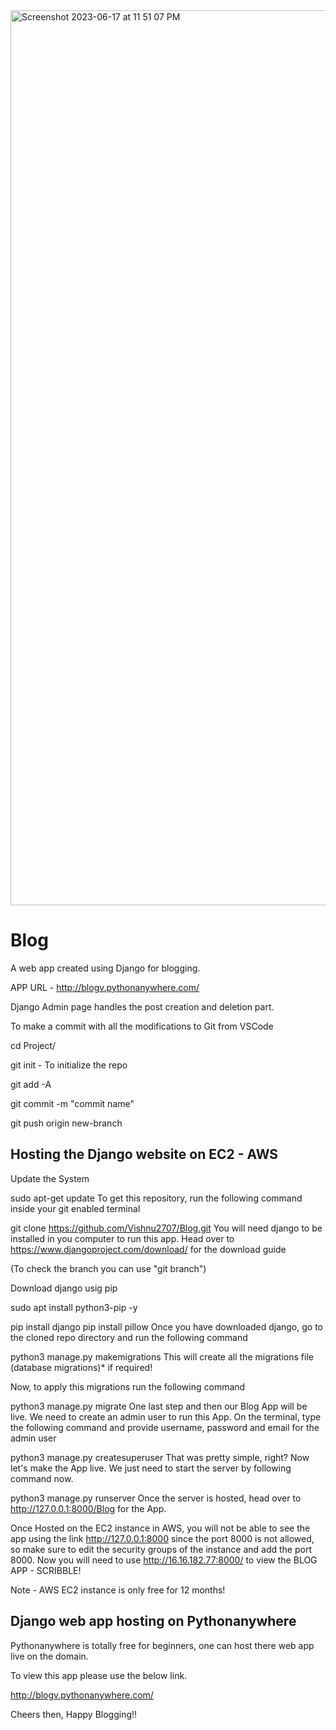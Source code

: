<img width="1432" alt="Screenshot 2023-06-17 at 11 51 07 PM" src="https://github.com/Vishnu2707/Cornucopia/assets/86302373/225c6434-e845-42e1-980d-52fda03b5552">

# Blog
A web app created using Django for blogging.

APP URL - http://blogv.pythonanywhere.com/

Django Admin page handles the post creation and deletion part.

To make a commit with all the modifications to Git from VSCode

cd Project/

git init - To initialize the repo

git add -A

git commit -m "commit name"

git push origin new-branch

Hosting the Django website on EC2 - AWS
----------------------------------------
Update the System

sudo apt-get update
To get this repository, run the following command inside your git enabled terminal

git clone https://github.com/Vishnu2707/Blog.git
You will need django to be installed in you computer to run this app. Head over to https://www.djangoproject.com/download/ for the download guide

(To check the branch you can use "git branch")

Download django usig pip

sudo apt install python3-pip -y

pip install django
pip install pillow
Once you have downloaded django, go to the cloned repo directory and run the following command

python3 manage.py makemigrations
This will create all the migrations file (database migrations)* if required!

Now, to apply this migrations run the following command

python3 manage.py migrate
One last step and then our Blog App will be live. We need to create an admin user to run this App. On the terminal, type the following command and provide username, password and email for the admin user

python3 manage.py createsuperuser
That was pretty simple, right? Now let's make the App live. We just need to start the server by following command now.

python3 manage.py runserver
Once the server is hosted, head over to http://127.0.0.1:8000/Blog for the App.

Once Hosted on the EC2 instance in AWS, you will not be able to see the app using the link http://127.0.0.1:8000 since the port 8000 is not allowed, so make sure to edit the security groups of the instance and add the port 8000. Now you will need to use http://16.16.182.77:8000/ to view the BLOG APP - SCRIBBLE!

Note - AWS EC2 instance is only free for 12 months!

Django web app hosting on Pythonanywhere
-----------------------------------------

Pythonanywhere is totally free for beginners, one can host there web app live on the domain.

To view this app please use the below link.

http://blogv.pythonanywhere.com/

Cheers then, Happy Blogging!!
